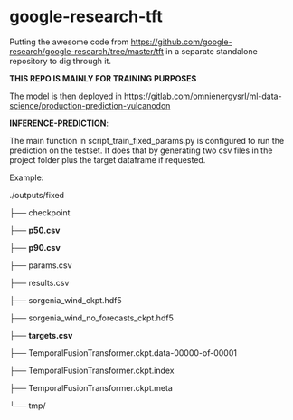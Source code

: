 # google-research-tft

Putting the awesome code from https://github.com/google-research/google-research/tree/master/tft in a separate standalone repository to dig through it.

**THIS REPO IS MAINLY FOR TRAINING PURPOSES**

The model is then deployed in https://gitlab.com/omnienergysrl/ml-data-science/production-prediction-vulcanodon 

**INFERENCE-PREDICTION**:

The main function in script_train_fixed_params.py is configured to run the prediction on the testset. It does that by generating two csv files in the project folder plus the target dataframe if requested.

Example:

./outputs/fixed

├── checkpoint

├── **p50.csv**

├── **p90.csv**

├── params.csv

├── results.csv

├── sorgenia_wind_ckpt.hdf5

├── sorgenia_wind_no_forecasts_ckpt.hdf5

├── **targets.csv**

├── TemporalFusionTransformer.ckpt.data-00000-of-00001

├── TemporalFusionTransformer.ckpt.index

├── TemporalFusionTransformer.ckpt.meta

└── tmp/


